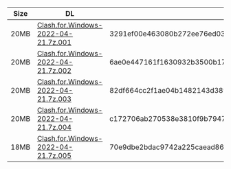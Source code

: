 |    Size   |     DL  | sha512sum |
|  ---  |  ---  |  ---  |
| 20MB | [Clash.for.Windows-2022-04-21.7z.001](https://cdn.jsdelivr.net/gh/appleians/cfw_m1@main/Clash.for.Windows-2022-04-21.7z.001) | 3291ef00e463080b272ee76ed03d3ad3cb539cba87e05998bc29c4985b5588daa77aeda24c38b88c645dbd81bed1c1a9cd3b02219efb83d2af3bd318f33e65cd |
| 20MB | [Clash.for.Windows-2022-04-21.7z.002](https://cdn.jsdelivr.net/gh/appleians/cfw_m1@main/Clash.for.Windows-2022-04-21.7z.002) | 6ae0e447161f1630932b3500b17f32d970d07f2dcb803d6aa7e354cbfb9adb0c8ae0217d88ff61e432e4b8a91c8cbe2430d6d4f562b8f87acd267095572f09d8 |
| 20MB | [Clash.for.Windows-2022-04-21.7z.003](https://cdn.jsdelivr.net/gh/appleians/cfw_m1@main/Clash.for.Windows-2022-04-21.7z.003) | 82df664cc2f1ae04b1482143d3896247003c6fead733e779cf2ff40783ca429da8e40af5ae4016ba99d84a3063722c2855462afa9710a7267bade5c469b341e6 |
| 20MB | [Clash.for.Windows-2022-04-21.7z.004](https://cdn.jsdelivr.net/gh/appleians/cfw_m1@main/Clash.for.Windows-2022-04-21.7z.004) | c172706ab270538e3810f9b79475ade8d1a54d5b65d63cbd67061e719c8e3f1984cdb8e018dcb0c1a55635bd8a76d1fb534a6fc386831393c2934b7493e4b211 |
| 18MB | [Clash.for.Windows-2022-04-21.7z.005](https://cdn.jsdelivr.net/gh/appleians/cfw_m1@main/Clash.for.Windows-2022-04-21.7z.005) | 70e9dbe2bdac9742a225caead867fb530541a6f6d75b296cd6d9feb471e419bdb4d24ef97505a762d226f22267c77e59cbb7837dca672e4e157394517dd5e93e |
